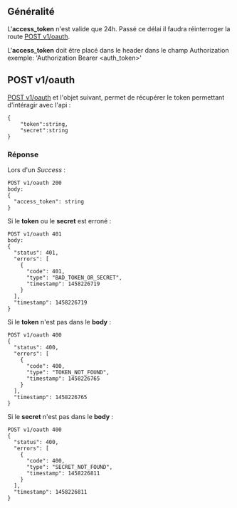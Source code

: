 ## Généralité
L'**access_token** n'est valide que 24h. Passé ce délai il faudra réinterroger la route [POST v1/oauth]().

L'**access_token** doit être placé dans le header dans le champ Authorization 
exemple: 'Authorization Bearer <auth_token>' 


## POST v1/oauth
[POST v1/oauth]() et l'objet suivant, permet de récupérer le token permettant d'intéragir avec l'api  :

```
{
    "token":string,
    "secret":string
}
```

### Réponse 

Lors d'un *Success* :

```
POST v1/oauth 200
body: 
{
  "access_token": string
}
```

Si le **token** ou le **secret** est erroné :

```
POST v1/oauth 401
body:
{
  "status": 401,
  "errors": [
    {
      "code": 401,
      "type": "BAD_TOKEN_OR_SECRET",
      "timestamp": 1458226719
    }
  ],
  "timestamp": 1458226719
}
```

Si le **token** n'est pas dans le **body** :

```
POST v1/oauth 400
{
  "status": 400,
  "errors": [
    {
      "code": 400,
      "type": "TOKEN_NOT_FOUND",
      "timestamp": 1458226765
    }
  ],
  "timestamp": 1458226765
}
```

Si le **secret** n'est pas dans le **body** :

```
POST v1/oauth 400
{
  "status": 400,
  "errors": [
    {
      "code": 400,
      "type": "SECRET_NOT_FOUND",
      "timestamp": 1458226811
    }
  ],
  "timestamp": 1458226811
}
```